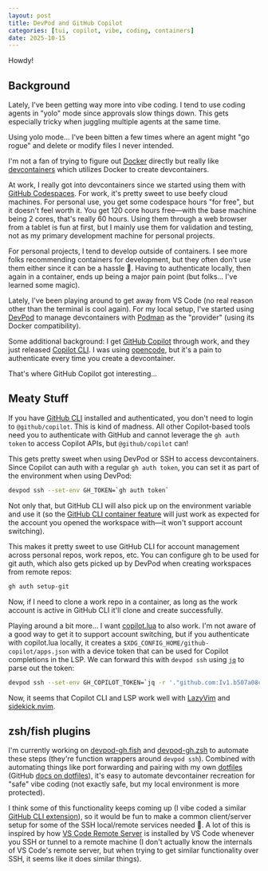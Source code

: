 ```yaml
---
layout: post
title: DevPod and GitHub Copilot
categories: [tui, copilot, vibe, coding, containers]
date: 2025-10-15
---
```


Howdy!

## Background

Lately, I've been getting way more into vibe coding. I tend to use coding agents in "yolo" mode since approvals slow things down. This gets especially tricky when juggling multiple agents at the same time.

Using yolo mode... I've been bitten a few times where an agent might "go rogue" and delete or modify files I never intended.

I'm not a fan of trying to figure out [Docker](https://www.docker.com/) directly but really like [devcontainers](https://containers.dev/) which utilizes Docker to create devcontainers.

At work, I really got into devcontainers since we started using them with [GitHub Codespaces](https://github.com/features/codespaces). For work, it's pretty sweet to use beefy cloud machines. For personal use, you get some codespace hours "for free", but it doesn't feel worth it. You get 120 core hours free—with the base machine being 2 cores, that's really 60 hours. Using them through a web browser from a tablet is fun at first, but I mainly use them for validation and testing, not as my primary development machine for personal projects.

For personal projects, I tend to develop outside of containers. I see more folks recommending containers for development, but they often don't use them either since it can be a hassle 🤣. Having to authenticate locally, then again in a container, ends up being a major pain point (but folks... I've learned some magic).

Lately, I've been playing around to get away from VS Code (no real reason other than the terminal is cool again). For my local setup, I've started using [DevPod](https://devpod.sh/) to manage devcontainers with [Podman](https://podman.io) as the "provider" (using its Docker compatibility).

Some additional background: I get [GitHub Copilot](https://github.com/features/copilot) through work, and they just released [Copilot CLI](https://github.com/features/copilot/cli/). I was using [opencode](https://opencode.ai), but it's a pain to authenticate every time you create a devcontainer.

That's where GitHub Copilot got interesting...

## Meaty Stuff

If you have [GitHub CLI](https://cli.github.com/) installed and authenticated, you don't need to login to `@github/copilot`. This is kind of madness. All other Copilot-based tools need you to authenticate with GitHub and cannot leverage the `gh auth token` to access Copilot APIs, but `@github/copilot` can!

This gets pretty sweet when using DevPod or SSH to access devcontainers. Since Copilot can auth with a regular `gh auth token`, you can set it as part of the environment when using DevPod:

```sh
devpod ssh --set-env GH_TOKEN=`gh auth token`
```

Not only that, but GitHub CLI will also pick up on the environment variable and use it (so the [GitHub CLI container feature](https://github.com/devcontainers/features/tree/main/src/github-cli) will just work as expected for the account you opened the workspace with—it won't support account switching).

This makes it pretty sweet to use GitHub CLI for account management across personal repos, work repos, etc. You can configure gh to be used for git auth, which also gets picked up by DevPod when creating workspaces from remote repos:

```sh
gh auth setup-git
```

Now, if I need to clone a work repo in a container, as long as the work account is active in GitHub CLI it'll clone and create successfully.

Playing around a bit more... I want [copilot.lua](https://github.com/zbirenbaum/copilot.lua) to also work. I'm not aware of a good way to get it to support account switching, but if you authenticate with copilot.lua locally, it creates a `$XDG_CONFIG_HOME/github-copilot/apps.json` with a device token that can be used for Copilot completions in the LSP. We can forward this with `devpod ssh` using [`jq`](https://jqlang.org/) to parse out the token:

```sh
devpod ssh --set-env GH_COPILOT_TOKEN=`jq -r '."github.com:Iv1.b507a08c87ecfe98".oauth_token' "$XDG_CONFIG_HOME/github-copilot/apps.json"`
```

Now, it seems that Copilot CLI and LSP work well with [LazyVim](https://www.lazyvim.org/) and [sidekick.nvim](https://github.com/folke/sidekick.nvim).

## zsh/fish plugins

I'm currently working on [devpod-gh.fish](https://github.com/scaryrawr/devpod-gh.fish) and [devpod-gh.zsh](https://github.com/scaryrawr/devpod-gh.zsh) to automate these steps (they're function wrappers around `devpod ssh`). Combined with automating things like port forwarding and pairing with my own [dotfiles](https://github.com/scaryrawr/clouddots) (GitHub [docs on dotfiles](https://docs.github.com/en/codespaces/setting-your-user-preferences/personalizing-github-codespaces-for-your-account#dotfiles)), it's easy to automate devcontainer recreation for "safe" vibe coding (not exactly safe, but my local environment is more protected).

I think some of this functionality keeps coming up (I vibe coded a similar [GitHub CLI extension](https://github.com/scaryrawr/gh-ado-codespaces)), so it would be fun to make a common client/server setup for some of the SSH local/remote services needed 🤔. A lot of this is inspired by how [VS Code Remote Server](https://code.visualstudio.com/docs/remote/vscode-server) is installed by VS Code whenever you SSH or tunnel to a remote machine (I don't actually know the internals of VS Code's remote server, but when trying to get similar functionality over SSH, it seems like it does similar things).
